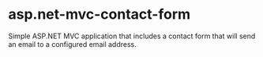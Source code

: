 # asp.net-mvc-contact-form
Simple ASP.NET MVC application that includes a contact form that will send an email to a configured email address.
